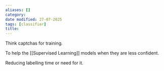 ```yaml
---
aliases: []
category:
date modified: 27-07-2025
tags: [classifier]
title: 
---
```

Think captchas for training.
  
To help the [[Supervised Learning]] models when they are less confident.  
  
Reducing labelling time or need for it.
